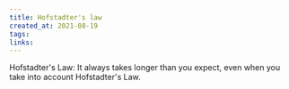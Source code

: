 ```yaml
---
title: Hofstadter's law
created_at: 2021-08-19
tags:
links:
---
```


Hofstadter's Law: It always takes longer than you expect, even when you take into account Hofstadter's Law.